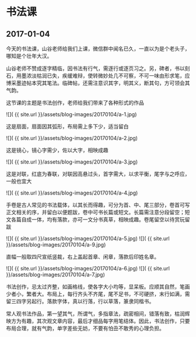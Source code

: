 书法课
========================

2017-01-04
------------------------
今天的书法课，山谷老师给我们上课，微信群中闻名已久，一直以为是个老头子，哪知是个壮年大汉。

山谷老师不赞成逐字精临，因书法有行气，需逐行或逐页习之。另，碑者，书以刻石，用墨浓淡枯润已失，疾缓难辩，使转微妙处几不可察，不可一味由形求笔，应博采墨迹帖本究其笔法。临碑帖，还需注意识其字，明其义，断其句，方可领会其气韵。

这节课的主题是书法创作，老师给我们带来了各种形式的作品

![]( {{ site.url }}/assets/blog-images/20170104/a-1.jpg)

这是扇面，扇面因其弧形，布局需上多下少，适当留白

![]( {{ site.url }}/assets/blog-images/20170104/a-2.jpg)

这是镜心，镜心字需少，佐以大字，相映成趣

![]( {{ site.url }}/assets/blog-images/20170104/a-3.jpg)

这是对联，红底为春联，对联因高悬过头，首字需大，以求平衡，尾字与之呼应，一般也宜大

![]( {{ site.url }}/assets/blog-images/20170104/a-4.jpg)

手卷是古人常见的书法载体，以其长而得趣，可分为首、中、尾三部分，卷首可写正文相关的序，并留白以便题跋，卷中可书长篇或短文。长篇需注意分段留空；短文各篇自成一体，均有落款，亦可一文分书真草，相映成趣。卷尾留空以待赏玩留跋

![]( {{ site.url }}/assets/blog-images/20170104/a-5.jpg)
![]( {{ site.url }}/assets/blog-images/20170104/a-9.jpg)

直幅一般取四尺宣纸竖裁，右上盖起首章、闲章，落款后印姓名章。

![]( {{ site.url }}/assets/blog-images/20170104/a-6.jpg)
![]( {{ site.url }}/assets/blog-images/20170104/a-7.jpg)

书法创作，忌太过齐整，如画格线，使各字大小均等，显呆板。应顺其自然，笔画少者小，繁者大。布局上，每行齐头不齐尾，尾不足书，不可硬挤，末行如满，需留三四字另起行。落款字体，真以行落，行以草落，篆隶同楷书。

常人观书法作品，第一望其气，所谓气，多指章法，疏密相间，错落有致，枯润辉映方为有趣，其次观文章内容，最后才细品每字用笔结体。因此，书法创作，只要布局合理，就有气韵，单字差些无妨，不要有怕丑不敢秀的心理负担。
